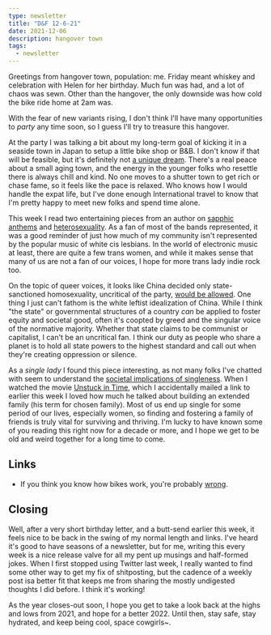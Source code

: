```yaml
---
type: newsletter
title: "D&F 12-6-21"
date: 2021-12-06
description: hangover town
tags:
  - newsletter
---
```


Greetings from hangover town, population: me. Friday meant whiskey and celebration with Helen for her birthday. Much fun was had, and a lot of chaos was sewn. Other than the hangover, the only downside was how cold the bike ride home at 2am was.

With the fear of new variants rising, I don't think I'll have many opportunities to _party_ any time soon, so I guess I'll try to treasure this hangover.

At the party I was talking a bit about my long-term goal of kicking it in a seaside town in Japan to setup a little bike shop or B&B. I don't know if that will be feasible, but it's definitely not [a unique dream](https://www.washingtonpost.com/world/asia_pacific/japan-coronavirus-city-country/2021/11/13/908d08f0-3c00-11ec-bd6f-da376f47304e_story.html). There's a real peace about a small aging town, and the energy in the younger folks who resettle there is always chill and kind. No one moves to a shutter town to get rich or chase fame, so it feels like the pace is relaxed. Who knows how I would handle the expat life, but I've done enough International travel to know that I'm pretty happy to meet new folks and spend time alone.

This week I read two entertaining pieces from an author on [sapphic anthems](https://www.npr.org/2021/11/18/1055666543/the-limitations-of-the-sapphic-anthem) and [heterosexuality](https://www.dazeddigital.com/music/article/45908/1/lana-del-rey-norman-fucking-rockwell-empowerment). As a fan of most of the bands represented, it was a good reminder of just how much of my community isn't represented by the popular music of white cis lesbians. In the world of electronic music at least, there are quite a few trans women, and while it makes sense that many of us are not a fan of our voices, I hope for more trans lady indie rock too.

On the topic of queer voices, it looks like China decided only state-sanctioned homosexuality, uncritical of the party, [would be allowed](https://restofworld.org/2021/chinas-queer-internet-is-being-erased/). One thing I just can't fathom is the white leftist idealization of China. While I think "the state" or governmental structures of a country _can_ be applied to foster equity and societal good, often it's coopted by greed and the singular voice of the normative majority. Whether that state claims to be communist or capitalist, I can't be an uncritical fan. I think our duty as people who share a planet is to hold all state powers to the highest standard and call out when they're creating oppression or silence.

As a _single lady_ I found this piece interesting, as not many folks I've chatted with seem to understand the [societal implications of singleness](https://www.vox.com/the-goods/22788620/single-living-alone-cost). When I watched the movie [Unstuck in Time](https://www.vonnegutmovie.com/), which I accidentally mailed a link to earlier this week I loved how much he talked about building an extended family (his term for chosen family). Most of us end up single for some period of our lives, especially women, so finding and fostering a family of friends is truly vital for surviving and thriving. I'm lucky to have known some of you reading this right now for a decade or more, and I hope we get to be old and weird together for a long time to come. 

## Links

- If you think you know how bikes work, you're probably [wrong](https://kottke.org/21/11/most-people-dont-know-how-bikes-work).

## Closing

Well, after a very short birthday letter, and a butt-send earlier this week, it feels nice to be back in the swing of my normal length and links. I've heard it's good to have seasons of a newsletter, but for me, writing this every week is a nice release valve for all my pent up musings and half-formed jokes. When I first stopped using Twitter last week, I really wanted to find some other way to get my fix of shitposting, but the cadence of a weekly post isa better fit that keeps me from sharing the mostly undigested thoughts I did before. I think it's working!

As the year closes-out soon, I hope you get to take a look back at the highs and lows from 2021, and hope for a better 2022. Until then, stay safe, stay hydrated, and keep being cool, space cowgirls~.
